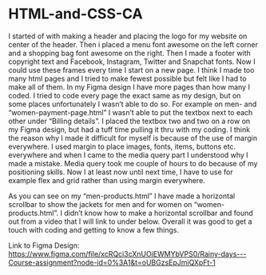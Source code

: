 # HTML-and-CSS-CA
I started of with making a header and placing the logo for my website on center of the header. Then i placed a menu font awesome on the left corner and a shopping bag font awesome on the right. Then I made a footer with copyright text and Facebook, Instagram, Twitter and Snapchat fonts. Now I could use these frames every time I start on a new page. I think I made too many html pages and I tried to make fewest possible but felt like I had to make all of them. In my Figma design I have more pages than how many I coded. I tried to code every page the exact same as my design, but on some places unfortunately I wasn’t able to do so. For example on men- and “women-payment-page.html” I wasn’t able to put the textbox next to each other under “Billing details”. I placed the textbox two and two on a row on my Figma design, but had a tuff time pulling it thru with my coding. I think the reason why I made it difficult for myself is because of the use of margin everywhere. I used margin to place images, fonts, items, buttons etc. everywhere and when I came to the media query part I understood why I made a mistake. Media query took me couple of hours to do because of my positioning skills. Now I at least now until next time, I have to use for example flex and grid rather than using margin everywhere.

As you can see on my “men-products.html” I have made a horizontal scrollbar to show the jackets for men and for women on “women-products.html”. I didn’t know how to make a horizontal scrollbar and found out from a video that I will link to under below. Overall it was good to get a touch with coding and getting to know a few things.

Link to Figma Design:
https://www.figma.com/file/xcRQci3cXnUOiEWMYbVPS0/Rainy-days---Course-assignment?node-id=0%3A1&t=oUBGzsEpJmiQXpFt-1
